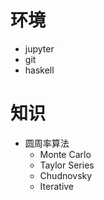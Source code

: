 # 环境

- jupyter
- git
- haskell

# 知识

- 圆周率算法
  - Monte Carlo
  - Taylor Series
  - Chudnovsky
  - Iterative